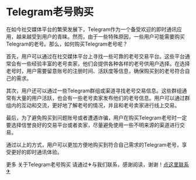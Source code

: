 # Telegram老号购买

在如今社交媒体平台的繁荣发展下，Telegram作为一个备受欢迎的即时通讯应用，越来越受到用户的青睐。然而，由于一些特殊原因，一些用户可能需要购买Telegram的老号。那么，如何购买Telegram老号呢？

首先，用户可以通过在社交媒体平台上寻找一些可靠的老号交易平台。这些平台通常会有一些经验丰富的老号卖家，他们会提供各种各样的老号供用户选择。在选择老号时，用户需要留意账号的注册时间、活跃度等信息，确保购买到的老号符合自己的需求。

其次，用户还可以通过一些Telegram群组或渠道寻找老号交易信息。这些群组通常有大量的用户活跃，也会有一些老号卖家发布他们的老号信息。用户可以通过群组内的互动和交流，更好地了解老号的情况，并且和老号卖家进行线上交易。

最后，为了避免购买到问题账号或者遭遇诈骗，用户在购买Telegram老号时一定要选择信誉良好的交易平台或者卖家，尽量避免使用一些不明来源的渠道进行交易。

通过以上的方式，用户可以更加方便地购买到符合自己需求的Telegram老号，享受更好的即时通讯体验。

更多 关于Telegram老号购买 请通过✈与我们联系，感谢阅读，谢谢！[点这里联系✈](https://gg.k02.cc)